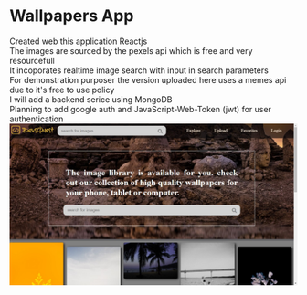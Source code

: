 # Wallpapers App

Created web this application Reactjs <br>
The images are sourced by the pexels api which is free and very resourcefull <br>
It incoporates realtime image search with input in search parameters <br>
For demonstration purposer the version uploaded here uses a memes api due to it's free to use policy<br>
I will add a backend serice using MongoDB<Br>
Planning to add google auth and JavaScript-Web-Token (jwt) for user authentication <br>
![image](./client/src/images/readimg1.jpg)

